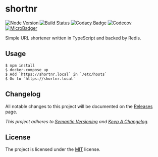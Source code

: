 # shortnr

[![Node Version](https://img.shields.io/badge/node-LTS-brightgreen.svg)](https://img.shields.io/badge/node-LTS-brightgreen.svg)
[![Build Status](https://travis-ci.com/Pegase745/shortnr.svg?branch=master)](https://travis-ci.com/Pegase745/shortnr)
[![Codacy Badge](https://api.codacy.com/project/badge/Grade/0e235cc8b4374d839d482eeb13405599)](https://www.codacy.com/app/Pegase745/shortnr)
[![Codecov](https://codecov.io/gh/Pegase745/shortnr/branch/master/graph/badge.svg)](https://codecov.io/gh/Pegase745/shortnr)
[![MicroBadger](https://images.microbadger.com/badges/image/pegase/shortnr.svg)](https://microbadger.com/images/pegase/shortnr)

Simple URL shortener written in TypeScript and backed by Redis.

## Usage

```console
$ npm install
$ docker-compose up
$ Add `https://shortnr.local` in `/etc/hosts`
$ Go to `https://shortnr.local`
```

## Changelog

All notable changes to this project will be documented on the [Releases](https://github.com/Pegase745/shortnr/releases) page.

*This project adheres to [Semantic Versioning](http://semver.org/) and [Keep A Changelog](http://keepachangelog.com/).*

## License

The project is licensed under the [MIT](LICENSE) license.
